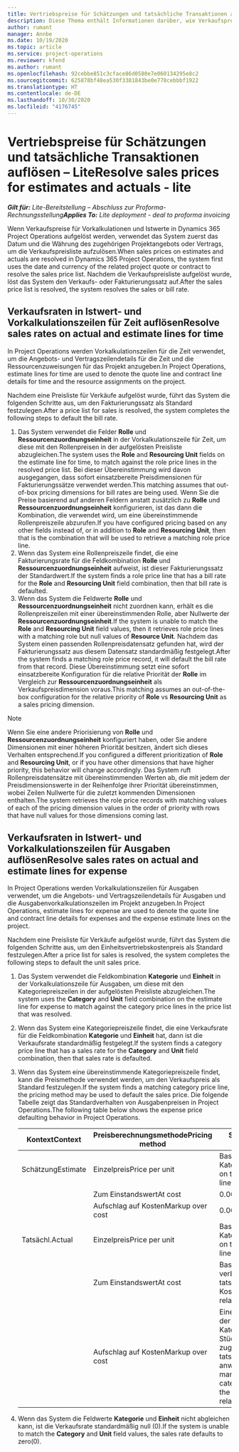 ```yaml
---
title: Vertriebspreise für Schätzungen und tatsächliche Transaktionen auflösen – Lite
description: Diese Thema enthält Informationen darüber, wie Verkaufspreise in Vorkalkulationen und Istwerten aufgelöst werden.
author: rumant
manager: Annbe
ms.date: 10/19/2020
ms.topic: article
ms.service: project-operations
ms.reviewer: kfend
ms.author: rumant
ms.openlocfilehash: 92cebbe851c3cface86d0580e7e060134295e8c2
ms.sourcegitcommit: 625878bf48ea530f3381843be0e778cebbbf1922
ms.translationtype: HT
ms.contentlocale: de-DE
ms.lasthandoff: 10/30/2020
ms.locfileid: "4176745"
---
```

# <a name="resolve-sales-prices-for-estimates-and-actuals---lite"></a><span data-ttu-id="c3b50-103">Vertriebspreise für Schätzungen und tatsächliche Transaktionen auflösen – Lite</span><span class="sxs-lookup"><span data-stu-id="c3b50-103">Resolve sales prices for estimates and actuals - lite</span></span>

<span data-ttu-id="c3b50-104">_**Gilt für:** Lite-Bereitstellung – Abschluss zur Proforma-Rechnungsstellung_</span><span class="sxs-lookup"><span data-stu-id="c3b50-104">_**Applies To:** Lite deployment - deal to proforma invoicing_</span></span>

<span data-ttu-id="c3b50-105">Wenn Verkaufspreise für Vorkalkulationen und Istwerte in Dynamics 365 Project Operations aufgelöst werden, verwendet das System zuerst das Datum und die Währung des zugehörigen Projektangebots oder Vertrags, um die Verkaufspreisliste aufzulösen.</span><span class="sxs-lookup"><span data-stu-id="c3b50-105">When sales prices on estimates and actuals are resolved in Dynamics 365 Project Operations, the system first uses the date and currency of the related project quote or contract to resolve the sales price list.</span></span> <span data-ttu-id="c3b50-106">Nachdem die Verkaufspreisliste aufgelöst wurde, löst das System den Verkaufs- oder Fakturierungssatz auf.</span><span class="sxs-lookup"><span data-stu-id="c3b50-106">After the sales price list is resolved, the system resolves the sales or bill rate.</span></span>

## <a name="resolve-sales-rates-on-actual-and-estimate-lines-for-time"></a><span data-ttu-id="c3b50-107">Verkaufsraten in Istwert- und Vorkalkulationszeilen für Zeit auflösen</span><span class="sxs-lookup"><span data-stu-id="c3b50-107">Resolve sales rates on actual and estimate lines for time</span></span>

<span data-ttu-id="c3b50-108">In Project Operations werden Vorkalkulationszeilen für die Zeit verwendet, um die Angebots- und Vertragszeilendetails für die Zeit und die Ressourcenzuweisungen für das Projekt anzugeben.</span><span class="sxs-lookup"><span data-stu-id="c3b50-108">In Project Operations, estimate lines for time are used to denote the quote line and contract line details for time and the resource assignments on the project.</span></span>

<span data-ttu-id="c3b50-109">Nachdem eine Preisliste für Verkäufe aufgelöst wurde, führt das System die folgenden Schritte aus, um den Fakturierungssatz als Standard festzulegen.</span><span class="sxs-lookup"><span data-stu-id="c3b50-109">After a price list for sales is resolved, the system completes the following steps to default the bill rate.</span></span>

1. <span data-ttu-id="c3b50-110">Das System verwendet die Felder **Rolle** und **Ressourcenzuordnungseinheit** in der Vorkalkulationszeile für Zeit, um diese mit den Rollenpreisen in der aufgelösten Preisliste abzugleichen.</span><span class="sxs-lookup"><span data-stu-id="c3b50-110">The system uses the **Role** and **Resourcing Unit** fields on the estimate line for time, to match against the role price lines in the resolved price list.</span></span> <span data-ttu-id="c3b50-111">Bei dieser Übereinstimmung wird davon ausgegangen, dass sofort einsatzbereite Preisdimensionen für Fakturierungssätze verwendet werden.</span><span class="sxs-lookup"><span data-stu-id="c3b50-111">This matching assumes that out-of-box pricing dimensions for bill rates are being used.</span></span> <span data-ttu-id="c3b50-112">Wenn Sie die Preise basierend auf anderen Feldern anstatt zusätzlich zu **Rolle** und **Ressourcenzuordnungseinheit** konfigurieren, ist das dann die Kombination, die verwendet wird, um eine übereinstimmende Rollenpreiszeile abzurufen.</span><span class="sxs-lookup"><span data-stu-id="c3b50-112">If you have configured pricing based on any other fields instead of, or in addition to **Role** and **Resourcing Unit**, then that is the combination that will be used to retrieve a matching role price line.</span></span>
2. <span data-ttu-id="c3b50-113">Wenn das System eine Rollenpreiszeile findet, die eine Fakturierungsrate für die Feldkombination **Rolle** und **Ressourcenzuordnungseinheit** aufweist, ist dieser Fakturierungssatz der Standardwert.</span><span class="sxs-lookup"><span data-stu-id="c3b50-113">If the system finds a role price line that has a bill rate for the **Role** and **Resourcing Unit** field combination, then that bill rate is defaulted.</span></span>
3. <span data-ttu-id="c3b50-114">Wenn das System die Feldwerte **Rolle** und **Ressourcenzuordnungseinheit** nicht zuordnen kann, erhält es die Rollenpreiszeilen mit einer übereinstimmenden Rolle, aber Nullwerte der **Ressourcenzuordnungseinheit**.</span><span class="sxs-lookup"><span data-stu-id="c3b50-114">If the system is unable to match the **Role** and **Resourcing Unit** field values, then it retrieves role price lines with a matching role but null values of **Resource Unit**.</span></span> <span data-ttu-id="c3b50-115">Nachdem das System einen passenden Rollenpreisdatensatz gefunden hat, wird der Fakturierungssatz aus diesem Datensatz standardmäßig festgelegt.</span><span class="sxs-lookup"><span data-stu-id="c3b50-115">After the system finds a matching role price record, it will default the bill rate from that record.</span></span> <span data-ttu-id="c3b50-116">Diese Übereinstimmung setzt eine sofort einsatzbereite Konfiguration für die relative Priorität der **Rolle** im Vergleich zur **Ressourcenzuordnungseinheit** als Verkaufspreisdimension voraus.</span><span class="sxs-lookup"><span data-stu-id="c3b50-116">This matching assumes an out-of-the-box configuration for the relative priority of **Role** vs **Resourcing Unit** as a sales pricing dimension.</span></span>

> [!NOTE]
> <span data-ttu-id="c3b50-117">Wenn Sie eine andere Priorisierung von **Rolle** und **Ressourcenzuordnungseinheit** konfiguriert haben, oder Sie andere Dimensionen mit einer höheren Priorität besitzen, ändert sich dieses Verhalten entsprechend.</span><span class="sxs-lookup"><span data-stu-id="c3b50-117">If you configured a different prioritization of **Role** and **Resourcing Unit**, or if you have other dimensions that have higher priority, this behavior will change accordingly.</span></span> <span data-ttu-id="c3b50-118">Das System ruft Rollenpreisdatensätze mit übereinstimmenden Werten ab, die mit jedem der Preisdimensionswerte in der Reihenfolge ihrer Priorität übereinstimmen, wobei Zeilen Nullwerte für die zuletzt kommenden Dimensionen enthalten.</span><span class="sxs-lookup"><span data-stu-id="c3b50-118">The system retrieves the role price records with matching values of each of the pricing dimension values in the order of priority with rows that have null values for those dimensions coming last.</span></span>

## <a name="resolve-sales-rates-on-actual-and-estimate-lines-for-expense"></a><span data-ttu-id="c3b50-119">Verkaufsraten in Istwert- und Vorkalkulationszeilen für Ausgaben auflösen</span><span class="sxs-lookup"><span data-stu-id="c3b50-119">Resolve sales rates on actual and estimate lines for expense</span></span>

<span data-ttu-id="c3b50-120">In Project Operations werden Vorkalkulationszeilen für Ausgaben verwendet, um die Angebots- und Vertragszeilendetails für Ausgaben und die Ausgabenvorkalkulationszeilen im Projekt anzugeben.</span><span class="sxs-lookup"><span data-stu-id="c3b50-120">In Project Operations, estimate lines for expense are used to denote the quote line and contract line details for expenses and the expense estimate lines on the project.</span></span>

<span data-ttu-id="c3b50-121">Nachdem eine Preisliste für Verkäufe aufgelöst wurde, führt das System die folgenden Schritte aus, um den Einheitsvertriebskostenpreis als Standard festzulegen.</span><span class="sxs-lookup"><span data-stu-id="c3b50-121">After a price list for sales is resolved, the system completes the following steps to default the unit sales price.</span></span>

1. <span data-ttu-id="c3b50-122">Das System verwendet die Feldkombination **Kategorie** und **Einheit** in der Vorkalkulationszeile für Ausgaben, um diese mit den Kategoriepreiszeilen in der aufgelösten Preisliste abzugleichen.</span><span class="sxs-lookup"><span data-stu-id="c3b50-122">The system uses the **Category** and **Unit** field combination on the estimate line for expense to match against the category price lines in the price list that was resolved.</span></span>
2. <span data-ttu-id="c3b50-123">Wenn das System eine Kategoriepreiszeile findet, die eine Verkaufsrate für die Feldkombination **Kategorie** und **Einheit** hat, dann ist die Verkaufsrate standardmäßig festgelegt.</span><span class="sxs-lookup"><span data-stu-id="c3b50-123">If the system finds a category price line that has a sales rate for the **Category** and **Unit** field combination, then that sales rate is defaulted.</span></span>
3. <span data-ttu-id="c3b50-124">Wenn das System eine übereinstimmende Kategoriepreiszeile findet, kann die Preismethode verwendet werden, um den Verkaufspreis als Standard festzulegen.</span><span class="sxs-lookup"><span data-stu-id="c3b50-124">If the system finds a matching category price line, the pricing method may be used to default the sales price.</span></span> <span data-ttu-id="c3b50-125">Die folgende Tabelle zeigt das Standardverhalten von Ausgabenpreisen in Project Operations.</span><span class="sxs-lookup"><span data-stu-id="c3b50-125">The following table below shows the expense price defaulting behavior in Project Operations.</span></span>

    | <span data-ttu-id="c3b50-126">Kontext</span><span class="sxs-lookup"><span data-stu-id="c3b50-126">Context</span></span> | <span data-ttu-id="c3b50-127">Preisberechnungsmethode</span><span class="sxs-lookup"><span data-stu-id="c3b50-127">Pricing method</span></span> | <span data-ttu-id="c3b50-128">Standardpreis</span><span class="sxs-lookup"><span data-stu-id="c3b50-128">Price defaulted</span></span> |
    | --- | --- | --- |
    | <span data-ttu-id="c3b50-129">Schätzung</span><span class="sxs-lookup"><span data-stu-id="c3b50-129">Estimate</span></span> | <span data-ttu-id="c3b50-130">Einzelpreis</span><span class="sxs-lookup"><span data-stu-id="c3b50-130">Price per unit</span></span> | <span data-ttu-id="c3b50-131">Basierend auf der Kategoriepreiszeile</span><span class="sxs-lookup"><span data-stu-id="c3b50-131">Based on the category price line</span></span> |
    | &nbsp; | <span data-ttu-id="c3b50-132">Zum Einstandswert</span><span class="sxs-lookup"><span data-stu-id="c3b50-132">At cost</span></span> | <span data-ttu-id="c3b50-133">0.00</span><span class="sxs-lookup"><span data-stu-id="c3b50-133">0.00</span></span> |
    | &nbsp; | <span data-ttu-id="c3b50-134">Aufschlag auf Kosten</span><span class="sxs-lookup"><span data-stu-id="c3b50-134">Markup over cost</span></span> | <span data-ttu-id="c3b50-135">0.00</span><span class="sxs-lookup"><span data-stu-id="c3b50-135">0.00</span></span> |
    | <span data-ttu-id="c3b50-136">Tatsächl.</span><span class="sxs-lookup"><span data-stu-id="c3b50-136">Actual</span></span> | <span data-ttu-id="c3b50-137">Einzelpreis</span><span class="sxs-lookup"><span data-stu-id="c3b50-137">Price per unit</span></span> | <span data-ttu-id="c3b50-138">Basierend auf der Kategoriepreiszeile</span><span class="sxs-lookup"><span data-stu-id="c3b50-138">Based on the category price line</span></span> |
    | &nbsp; | <span data-ttu-id="c3b50-139">Zum Einstandswert</span><span class="sxs-lookup"><span data-stu-id="c3b50-139">At cost</span></span> | <span data-ttu-id="c3b50-140">Basierend auf den damit verbundenen tatsächlichen Kosten</span><span class="sxs-lookup"><span data-stu-id="c3b50-140">Based on the related cost actual</span></span> |
    | &nbsp; | <span data-ttu-id="c3b50-141">Aufschlag auf Kosten</span><span class="sxs-lookup"><span data-stu-id="c3b50-141">Markup over cost</span></span> | <span data-ttu-id="c3b50-142">Einen Aufschlag gemäß der Preiszeile der Kategorie auf den Stückkostensatz der zugehörigen tatsächlichen Kosten anwenden</span><span class="sxs-lookup"><span data-stu-id="c3b50-142">Apply a markup as defined by the category price line on the unit cost rate of the related cost actual</span></span> |

4. <span data-ttu-id="c3b50-143">Wenn das System die Feldwerte **Kategorie** und **Einheit** nicht abgleichen kann, ist die Verkaufsrate standardmäßig null (0).</span><span class="sxs-lookup"><span data-stu-id="c3b50-143">If the system is unable to match the **Category** and **Unit** field values, the sales rate defaults to zero(0).</span></span>
